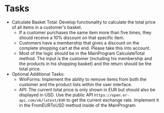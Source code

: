 # Tasks
* Calculate Basket Total: Develop functionality to calculate the total price of all items in a customer's basket.
  * If a customer purchases the same item more than five times, they should receive a 10% discount on that specific item.
  * Customers have a membership that gives a discount on the complete shopping cart at the end. Please take this into account.
  * Most of the logic should be in the MainProgram CalculateTotal method. The input is the customer (including his membership and the products in his shopping basket) and the return should be the total price.
* Optional Additional Tasks:
  * WinForms: Implement the ability to remove items from both the customer and the product lists within the user interface.
  * API: The current total price is only shown in EUR but should also be displayed in USD. Use the public API `https://open.er-api.com/v6/latest/EUR` to get the current exchange rate. Implement it in the FromEURToUSD method inside of the MainProgram
